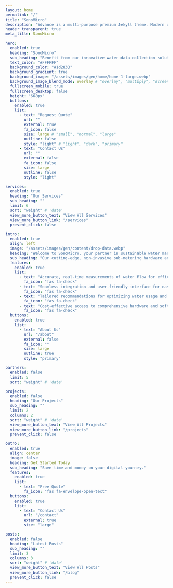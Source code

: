 ```yaml
---
layout: home
permalink: "/"
title: "SonoMicro"
description: "Advance is a multi-purpose premium Jekyll theme. Modern design, clean code and highly configurable."
header_transparent: true
meta_title: SonoMicro

hero:
  enabled: true
  heading: "SonoMicro"
  sub_heading: "Benefit from our innovative water data collection solutions, providing your business with actionable insights to make data-guided choices for sustainability."
  text_color: "#FFFFFF"
  background_color: "#1d2830"
  background_gradient: true
  background_image: "/assets/images/gen/home/home-1-large.webp"
  background_image_blend_mode: overlay # "overlay", "multiply", "screen"
  fullscreen_mobile: true
  fullscreen_desktop: false
  height: "660px"
  buttons:
    enabled: true
    list:
      - text: "Request Quote"
        url: ""
        external: true
        fa_icon: false
        size: large # "small", "normal", "large"
        outline: false
        style: "light" # "light", "dark", "primary"
      - text: "Contact Us"
        url: ""
        external: false
        fa_icon: false
        size: large
        outline: false
        style: "light"

services:
  enabled: true
  heading: "Our Services"
  sub_heading: ""
  limit: 6
  sort: "weight" # 'date'
  view_more_button_text: "View All Services"
  view_more_button_link: "/services"
  prevent_click: false

intro:
  enabled: true
  align: left
  image: "/assets/images/gen/content/drop-data.webp"
  heading: "Welcome to SonoMicro, your partner in sustainable water management solutions."
  sub_heading: "Our cutting-edge, non-invasive sub-metering hardware and intuitive digital platform empower data-driven decisions to optimize water use and reduce waste. Focused on mid-sized European companies subject to the EU Corporate Sustainability Reporting Directive (CSRD), we offer tailored services to help you achieve sustainability goals within budget constraints. Join us in revolutionizing water management and fostering a greener future. Experience the SonoMicro advantage today."
  features:
    enabled: true
    list:
      - text: "Accurate, real-time measurements of water flow for efficient water consumption monitoring"
        fa_icon: "fas fa-check"
      - text: "Seamless integration and user-friendly interface for easy implementation and data visualization."
        fa_icon: "fas fa-check"
      - text: "Tailored recommendations for optimizing water usage and reducing waste, contributing to a sustainable future."
        fa_icon: "fas fa-check"
      - text: "Cost-effective access to comprehensive hardware and software solutions, meeting budget constraints and enabling organizations of all sizes to embrace sustainable practices."
        fa_icon: "fas fa-check"
  buttons:
    enabled: true
    list:
      - text: "About Us"
        url: "/about"
        external: false
        fa_icon: ""
        size: large
        outline: true
        style: "primary"

partners:
  enabled: false
  limit: 5
  sort: "weight" # 'date'

projects:
  enabled: false
  heading: "Our Projects"
  sub_heading: ""
  limit: 2
  columns: 2
  sort: "weight" # 'date'
  view_more_button_text: "View All Projects"
  view_more_button_link: "/projects"
  prevent_click: false

outro:
  enabled: true
  align: center
  image: false
  heading: Get Started Today
  sub_heading: "Save time and money on your digital yourney."
  features:
    enabled: true
    list:
      - text: "Free Quote"
        fa_icon: "fas fa-envelope-open-text"
  buttons:
    enabled: true
    list:
      - text: "Contact Us"
        url: "/contact"
        external: true
        size: "large"

posts:
  enabled: false
  heading: "Latest Posts"
  sub_heading: ""
  limit: 3
  columns: 3
  sort: "weight" # 'date'
  view_more_button_text: "View All Posts"
  view_more_button_link: "/blog"
  prevent_click: false
---
```

